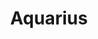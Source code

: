 ---
layout: smileys&emotion
title: Aquarius
emoji: aquarius
permalink: ♒.html
image: assets/img/3moji/aquarius.png
---